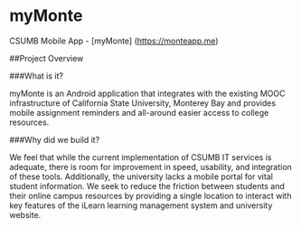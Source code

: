 # myMonte
CSUMB Mobile App -  [myMonte] (https://monteapp.me)

##Project Overview

###What is it?

myMonte is an Android application that integrates with the existing MOOC infrastructure of California State University, Monterey Bay and provides mobile assignment reminders and all-around easier access to college resources.

###Why did we build it?

We feel that while the current implementation of CSUMB IT services is adequate, there is room for improvement in speed, usability, and integration of these tools. Additionally, the university lacks a mobile portal for vital student information. We seek to reduce the friction between students and their online campus resources by providing a single location to interact with key features of the iLearn learning management system and university website.
